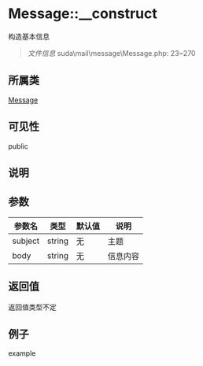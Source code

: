 # Message::__construct
构造基本信息
> *文件信息* suda\mail\message\Message.php: 23~270
## 所属类 

[Message](../Message.md)

## 可见性

  public  
## 说明



## 参数

 
| 参数名 | 类型 | 默认值 | 说明 |
|--------|-----|-------|-------|
 | subject |  string | 无 |  主题 |
 | body |  string | 无 |  信息内容 |
## 返回值
返回值类型不定
## 例子

example
